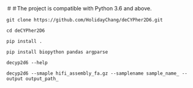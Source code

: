 ＃＃The project is compatible with Python 3.6 and above.

```git clone https://github.com/HolidayChang/deCYPher2D6.git```

`cd deCYPher2D6`

`pip install .`

`pip install biopython pandas argparse`

`decyp2d6 --help`

`decyp2d6 --smaple hifi_assembly_fa.gz --samplename sample_name_ --output output_path_`


